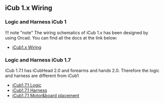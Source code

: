 ## iCub 1.x Wiring 

### Logic and Harness iCub 1


!!! note "note"
    The wiring schematics of iCub 1.x has been designed by using Orcad. You can find all the docs at the link below:

- [iCub1.x Wiring](https://github.com/icub-tech-iit/electronics-wiring-public/tree/master/icub1/iCubWiring_Ver.1.3.0)

### Logic and Harness iCub 1.7

iCub 1.7.1 has iCubHead 2.0 and forearms and hands 2.0. Therefore the logic and harness are different from iCub1

- [iCub1.7.1 Logic](https://github.com/icub-tech-iit/electronics-wiring-public/blob/master/icub1/iCub%201.7.1/iCub%201.7.1_upperbody_logic.pdf)
- [iCub1.7.1 Harness](https://github.com/icub-tech-iit/electronics-wiring-public/blob/master/icub1/iCub%201.7.1/iCub%201.7.1_upperbody_harness.pdf)
- [iCub1.7.1 Motor&board placement](https://github.com/icub-tech-iit/electronics-wiring-public/blob/master/icub1/iCub%201.7.1/Motor%26Board%20Placement.pdf)

